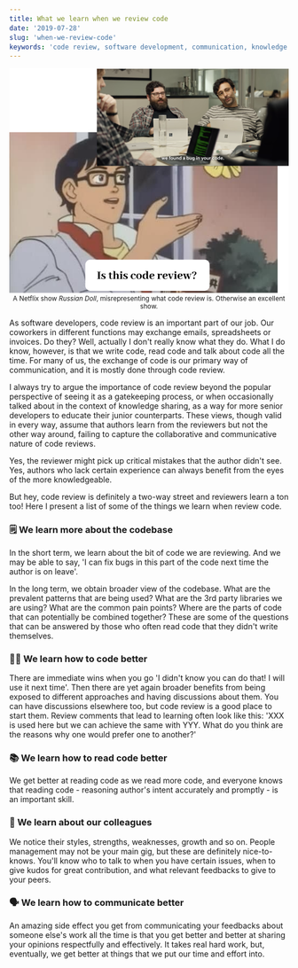 ```yaml
---
title: What we learn when we review code
date: '2019-07-28'
slug: 'when-we-review-code'
keywords: 'code review, software development, communication, knowledge sharing'
---
```



!["Is this code review?": A meme.](./is-this-code-review.png)
<small style="text-align: center; display: block;">A Netflix show <i>Russian Doll</i>, misrepresenting what code review is. Otherwise an excellent show.</small>

As software developers, code review is an important part of our job. Our coworkers in different functions may exchange emails, spreadsheets or invoices. Do they? Well, actually I don't really know what they do. What I do know, however, is that we write code, read code and talk about code all the time. For many of us, the exchange of code is our primary way of communication, and it is mostly done through code review.

 I always try to argue the importance of code review beyond the popular perspective of seeing it as a gatekeeping process, or when occasionally talked about in the context of knowledge sharing, as a way for more senior developers to educate their junior counterparts. These views, though valid in every way, assume that authors learn from the reviewers but not the other way around, failing to capture the collaborative and communicative nature of code reviews.

Yes, the reviewer might pick up critical mistakes that the author didn't see. Yes, authors who lack certain experience can always benefit from the eyes of the more knowledgeable.

But hey, code review is definitely a two-way street and reviewers learn a ton too! Here I present a list of some of the things we learn when review code.

### 🗒 We learn more about the codebase

In the short term, we learn about the bit of code we are reviewing. And we may be able to say, 'I can fix bugs in this part of the code next time the author is on leave'.

In the long term, we obtain broader view of the codebase. What are the prevalent patterns that are being used? What are the 3rd party libraries we are using? What are the common pain points? Where are the parts of code that can potentially be combined together? These are some of the questions that can be answered by those who often read code that they didn't write themselves.

### 👩‍💻 We learn how to code better

There are immediate wins when you go 'I didn't know you can do that! I will use it next time'. Then there are yet again broader benefits from being exposed to different approaches and having discussions about them. You can have discussions elsewhere too, but code review is a good place to start them. Review comments that lead to learning often look like this: 'XXX is used here but we can achieve the same with YYY. What do you think are the reasons why one would prefer one to another?'

### 📚 We learn how to read code better

We get better at reading code as we read more code, and everyone knows that reading code - reasoning author's intent accurately and promptly - is an important skill.

### 🤝 We learn about our colleagues

We notice their styles, strengths, weaknesses, growth and so on. People management may not be your main gig, but these are definitely nice-to-knows. You'll know who to talk to when you have certain issues, when to give kudos for great contribution, and what relevant feedbacks to give to your peers.

### 🗣 We learn how to communicate better

An amazing side effect you get from communicating your feedbacks about someone else's work all the time is that you get better and better at sharing your opinions respectfully and effectively. It takes real hard work, but, eventually, we get better at things that we put our time and effort into.
